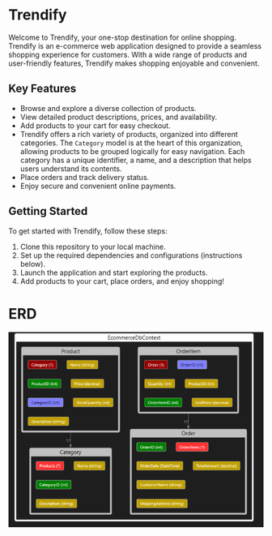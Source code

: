 # Trendify

Welcome to Trendify, your one-stop destination for online shopping. Trendify is an e-commerce web application designed to provide a seamless shopping experience for customers. With a wide range of products and user-friendly features, Trendify makes shopping enjoyable and convenient.

## Key Features

- Browse and explore a diverse collection of products.
- View detailed product descriptions, prices, and availability.
- Add products to your cart for easy checkout.
- Trendify offers a rich variety of products, organized into different categories. The `Category` model is at the heart of this organization, allowing products to be grouped logically for easy navigation. Each category has a unique identifier, a name, and a description that helps users understand its contents.
- Place orders and track delivery status.
- Enjoy secure and convenient online payments.

## Getting Started

To get started with Trendify, follow these steps:

1. Clone this repository to your local machine.
2. Set up the required dependencies and configurations (instructions below).
3. Launch the application and start exploring the products.
4. Add products to your cart, place orders, and enjoy shopping!

# ERD
![Alt Text](https://github.com/E-commerce-Trendify/Trendify/blob/Sub-branch/ERD-Trendify.png)
